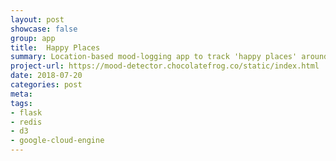 ```yaml
---
layout: post
showcase: false
group: app
title:  Happy Places
summary: Location-based mood-logging app to track 'happy places' around your city. Built with Bootstrap, jQuery, Flask and Redis. Uses geospatial capabilities of Redis.
project-url: https://mood-detector.chocolatefrog.co/static/index.html
date: 2018-07-20
categories: post
meta: 
tags: 
- flask
- redis
- d3
- google-cloud-engine
---
```

